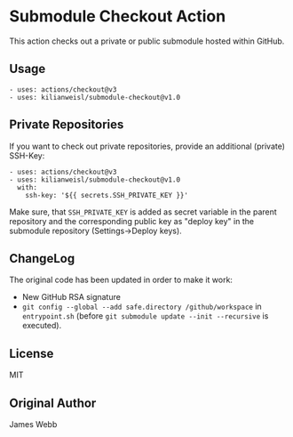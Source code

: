 # Submodule Checkout Action

This action checks out a private or public submodule hosted within GitHub.

## Usage

````
- uses: actions/checkout@v3
- uses: kilianweisl/submodule-checkout@v1.0
````

## Private Repositories

If you want to check out private repositories, provide an additional (private) SSH-Key:
````
- uses: actions/checkout@v3
- uses: kilianweisl/submodule-checkout@v1.0
  with:
    ssh-key: '${{ secrets.SSH_PRIVATE_KEY }}'
````

Make sure, that `SSH_PRIVATE_KEY` is added as secret variable in the parent repository and the corresponding public key as "deploy key" in the submodule repository (Settings->Deploy keys).

## ChangeLog

The original code has been updated in order to make it work:
- New GitHub RSA signature
- `git config --global --add safe.directory /github/workspace` in `entrypoint.sh` (before `git submodule update --init --recursive` is executed).

## License
MIT

## Original Author
James Webb